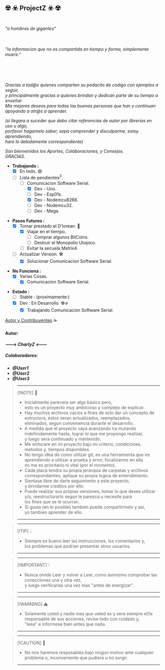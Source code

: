 ## :radioactive: :biohazard: __ProjectZ__  :biohazard: :radioactive:  
  
###### <br> "a hombros de gigantes"  
###### <br>"la informacion que no es compartida en tiempo y forma, simplemente muere."  
###### <br>  
_Gracias a tod@s quienes comparten su pedacito de codigo con ejemplos a seguir,  
y principalmente gracias a quienes brindan y dedican parte de su tiempo a enseñar.  
Mis mejores deseos para todas las buenas personas que han y continuan apoyando a otr@s a aprender._  
  
_(si llegara a suceder que debo citar referencias de autor por librerias en uso u algo,  
porfavor hagamelo saber, sepa comprender y disculparme, estoy aprendiendo,  
hare lo debidamente correspondiente)_  
  
_Son bienvenidos los Aportes, Colaboraciones, y Consejos._  
_GRACIAS._  
  
  + __Trabajando :__  
    - [x] En todo. :smile:  
    - [ ] Lista de pendientes<sup>3</sup>.  
      - [ ] Comunicacion Software Serial.  
        - [x] Dev - Uno.  
        - [ ] Dev - Esp01s.  
        - [x] Dev - Nodemcu8266.  
        - [ ] Dev - Nodemcu32.  
        - [ ] Dev - Mega.  
  
  - __Pasos Futuros :__  
    - [x] Tomar prestado el D'lorean. :cowboy_hat_face:  
      - [x] Viajar en el tiempo.  
        - [ ] Comprar algunos BitCoins.  
        - [ ] Destruir el Monopolio Utopico.  
      - [ ] Evitar la secuela Matrix4.  
    - [ ] Actualizar Version. :hammer_and_wrench:  
      - [x] Solucionar Comunicacion Software Serial.  
  
  * __No Funciona :__  
    - [x] Varias Cosas.  
      - [x] Comunicacion Software Serial.  
  
  + __Estado :__  
    - [ ] Stable : (proximamente:)	  
    - [x] Dev : En Desarrollo. :radioactive::biohazard:   
      - [x] Trabajando Comunicacion Software Serial.  
  
[Autor y Contribuyentes](.github/CONTRIBUTING.md) :coffee:  
  
#### Autor:  
*__---> CharlyZ <---__*  
  
##### Colaboradores:  
  - *__@User1__*  
  - *__@User2__*  
  - *__@User3__*  
  
> ___  
> [!NOTE] :memo:  
>  - Inicialmente parecera ser algo basico pero,  
>    esto es un proyecto muy ambicioso y complejo de explicar.  
>  - Hay muchos archivos vacios a fines de solo dar un concepto de estructura, estos seran actualizados, reemplazados,  
> eliminados, segun conveniencia durante el desarrollo.  
>  - A medida que el proyecto vaya avanzando ira mutando indefinidamente hasta, lograr lo que me propongo realizar,  
> y luego sera continuado y mantenido.  
>  - Me enfocare en mi proyecto bajo mi criterio, condiciones, metodos y, tiempos disponibles.  
>  - No tengo idea de como utilizar git, es una herramienta que ire aprendiendo a utilizar a prueba y error, focalizarme en ella  
> no me es prioritario ni vital (por el momento).  
>  - Cada placa tendra su propia jerarquia de carpetas y archivos correspondientes, aplique su propia logica de entendimiento.  
>  - Sientase libre de darle seguimiento a este proyecto,  
> y brindarme creditos por ello.  
>  - Puede realizar sus propias versiones, tomar lo que desee utilizar y/o, reestructurarlo segun le parezca u necesite para  
> los fines que se le ocurran.  
>  - Si gusta (en lo posible) tambien puede compartirmelo y asi,  
> yo tambien aprender de ello. 
> ___  
  
> ___  
> [!TIP] :bulb:  
>  - Siempre es bueno leer las instrucciones, los comentarios y,  
los problemas que podrian presentar otros usuarios.  
> ___  

> ___  
> [!IMPORTANT] :grey_exclamation:  
>  - Nunca olvide Leer y volver a Leer, como asimismo comprobar las conecciones una y otra vez,  
y luego verificarlas una vez mas "antes de energizar".  
> ___  

> ___  
> [!WARNING] :warning:  
>  - Solamente usted y nadie mas que usted es y sera siempre el/la responsable de sus acciones, revise todo con cuidado y,  
> "leea" e informese bien antes que nada.  
> ___  

> ___  
> [!CAUTION] :no_entry_sign:  
>  - No nos haremos resposables bajo ningun motivo ante cualquier problema o, inconveniente que pudiera u no surgir.
> ___  
  
  